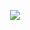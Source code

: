 <p align="center">
    <img
        src="https://capsule-render.vercel.app/api?type=waving&color=timeGradient&height=300&&section=header&text=Weclome!&fontSize=90&fontAlign=50&fontAlignY=30&desc=I'm Salianbooth&descAlign=50&descSize=30&descAlignY=60&animation=twinkling" />
</p>
